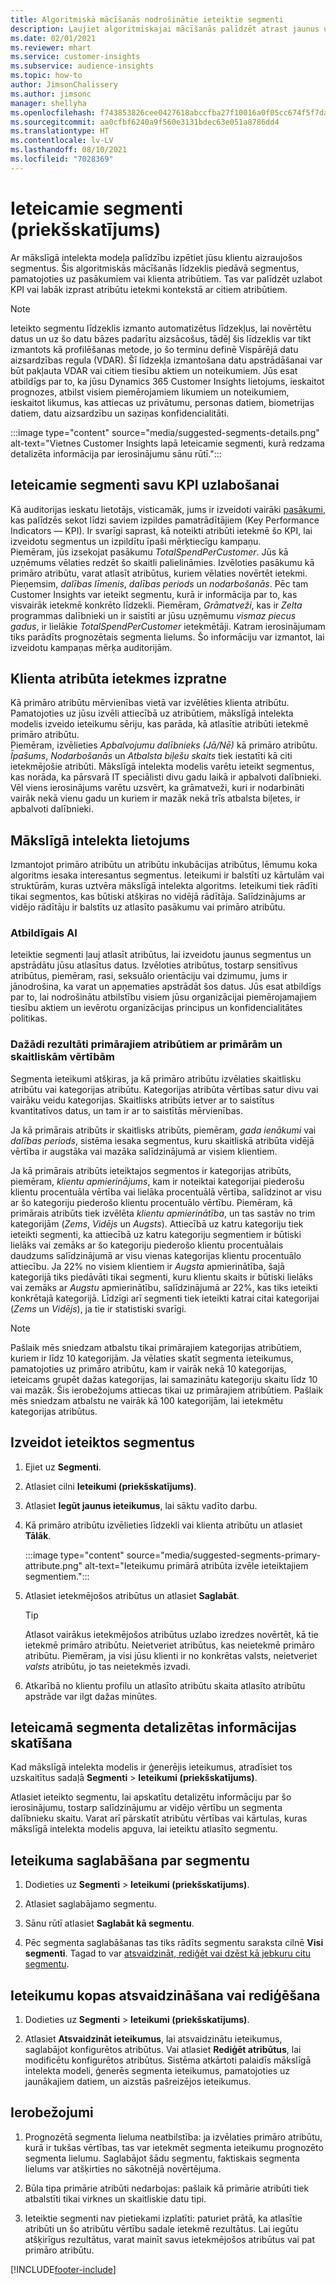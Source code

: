 ```yaml
---
title: Algoritmiskā mācīšanās nodrošinātie ieteiktie segmenti
description: Ļaujiet algoritmiskajai mācīšanās palīdzēt atrast jaunus un aizraujošus segmentus, balstoties uz klientu atribūtiem.
ms.date: 02/01/2021
ms.reviewer: mhart
ms.service: customer-insights
ms.subservice: audience-insights
ms.topic: how-to
author: JimsonChalissery
ms.author: jimsonc
manager: shellyha
ms.openlocfilehash: f743853826cee0427618abccfba27f10016a0f05cc674f5f7da2210366d60305
ms.sourcegitcommit: aa0cfbf6240a9f560e3131bdec63e051a8786dd4
ms.translationtype: HT
ms.contentlocale: lv-LV
ms.lasthandoff: 08/10/2021
ms.locfileid: "7028369"
---
```

# <a name="suggested-segments-preview"></a>Ieteicamie segmenti (priekšskatījums)

Ar mākslīgā intelekta modeļa palīdzību izpētiet jūsu klientu aizraujošos segmentus. Šis algoritmiskās mācīšanās līdzeklis piedāvā segmentus, pamatojoties uz pasākumiem vai klienta atribūtiem. Tas var palīdzēt uzlabot KPI vai labāk izprast atribūtu ietekmi kontekstā ar citiem atribūtiem. 

> [!NOTE]
> Ieteikto segmentu līdzeklis izmanto automatizētus līdzekļus, lai novērtētu datus un uz šo datu bāzes padarītu aizsācošus, tādēļ šis līdzeklis var tikt izmantots kā profilēšanas metode, jo šo terminu definē Vispārējā datu aizsardzības regula (VDAR). Šī līdzekļa izmantošana datu apstrādāšanai var būt pakļauta VDAR vai citiem tiesību aktiem un noteikumiem. Jūs esat atbildīgs par to, ka jūsu Dynamics 365 Customer Insights lietojums, ieskaitot prognozes, atbilst visiem piemērojamiem likumiem un noteikumiem, ieskaitot likumus, kas attiecas uz privātumu, personas datiem, biometrijas datiem, datu aizsardzību un saziņas konfidencialitāti.

:::image type="content" source="media/suggested-segments-details.png" alt-text="Vietnes Customer Insights lapā Ieteicamie segmenti, kurā redzama detalizēta informācija par ierosinājumu sānu rūtī.":::

## <a name="suggested-segments-to-improve-your-kpis"></a>Ieteicamie segmenti savu KPI uzlabošanai

Kā auditorijas ieskatu lietotājs, visticamāk, jums ir izveidoti vairāki [pasākumi](measures.md), kas palīdzēs sekot līdzi saviem izpildes pamatrādītājiem (Key Performance Indicators — KPI). Ir svarīgi saprast, kā noteikti atribūti ietekmē šo KPI, lai izveidotu segmentus un izpildītu īpaši mērķtiecīgu kampaņu.   
Piemēram, jūs izsekojat pasākumu *TotalSpendPerCustomer*. Jūs kā uzņēmums vēlaties redzēt šo skaitli palielināmies. Izvēloties pasākumu kā primāro atribūtu, varat atlasīt atribūtus, kuriem vēlaties novērtēt ietekmi. Pieņemsim, *dalības līmenis*, *dalības periods* un *nodarbošanās*. Pēc tam Customer Insights var ieteikt segmentu, kurā ir informācija par to, kas visvairāk ietekmē konkrēto līdzekli. Piemēram, *Grāmatveži*, kas ir *Zelta* programmas dalībnieki un ir saistīti ar jūsu uzņēmumu *vismaz piecus gadus*, ir lielākie *TotalSpendPerCustomer* ietekmētāji. Katram ierosinājumam tiks parādīts prognozētais segmenta lielums. Šo informāciju var izmantot, lai izveidotu kampaņas mērķa auditorijām.

## <a name="understand-what-influences-a-customer-attribute"></a>Klienta atribūta ietekmes izpratne

Kā primāro atribūtu mērvienības vietā var izvēlēties klienta atribūtu. Pamatojoties uz jūsu izvēli attiecībā uz atribūtiem, mākslīgā intelekta modelis izveido ieteikumu sēriju, kas parāda, kā atlasītie atribūti ietekmē primāro atribūtu.   
Piemēram, izvēlieties *Apbalvojumu dalībnieks (Jā/Nē)* kā primāro atribūtu. *Īpašums*, *Nodarbošanās* un *Atbalsta biļešu skaits* tiek iestatīti kā citi ietekmējošie atribūti. Mākslīgā intelekta modelis varētu ieteikt segmentus, kas norāda, ka pārsvarā IT speciālisti divu gadu laikā ir apbalvoti dalībnieki. Vēl viens ierosinājums varētu uzsvērt, ka grāmatveži, kuri ir nodarbināti vairāk nekā vienu gadu un kuriem ir mazāk nekā trīs atbalsta biļetes, ir apbalvoti dalībnieki. 

## <a name="artificial-intelligence-usage"></a>Mākslīgā intelekta lietojums

Izmantojot primāro atribūtu un atribūtu inkubācijas atribūtus, lēmumu koka algoritms iesaka interesantus segmentus. Ieteikumi ir balstīti uz kārtulām vai struktūrām, kuras uztvēra mākslīgā intelekta algoritms. Ieteikumi tiek rādīti tikai segmentos, kas būtiski atšķiras no vidējā rādītāja. Salīdzinājums ar vidējo rādītāju ir balstīts uz atlasīto pasākumu vai primāro atribūtu.

### <a name="responsible-ai"></a>Atbildīgais AI

Ieteiktie segmenti ļauj atlasīt atribūtus, lai izveidotu jaunus segmentus un apstrādātu jūsu atlasītus datus. Izvēloties atribūtus, tostarp sensitīvus atribūtus, piemēram, rasi, seksuālo orientāciju vai dzimumu, jums ir jānodrošina, ka varat un apņematies apstrādāt šos datus. Jūs esat atbildīgs par to, lai nodrošinātu atbilstību visiem jūsu organizācijai piemērojamajiem tiesību aktiem un ievērotu organizācijas principus un konfidencialitātes politikas.

### <a name="different-results-for-primary-attributes-with-categorical-and-numeric-values"></a>Dažādi rezultāti primārajiem atribūtiem ar primārām un skaitliskām vērtībām

Segmenta ieteikumi atšķiras, ja kā primāro atribūtu izvēlaties skaitlisku atribūtu vai kategorijas atribūtu. Kategorijas atribūta vērtības satur divu vai vairāku veidu kategorijas. Skaitlisks atribūts ietver ar to saistītus kvantitatīvos datus, un tam ir ar to saistītās mērvienības.

Ja kā primārais atribūts ir skaitlisks atribūts, piemēram, *gada ienākumi* vai *dalības periods*, sistēma iesaka segmentus, kuru skaitliskā atribūta vidējā vērtība ir augstāka vai mazāka salīdzinājumā ar visiem klientiem.

Ja kā primārais atribūts ieteiktajos segmentos ir kategorijas atribūts, piemēram, *klientu apmierinājums*, kam ir noteiktai kategorijai piederošu klientu procentuāla vērtība vai lielāka procentuālā vērtība, salīdzinot ar visu ar šo kategoriju piederošo klientu procentuālo vērtību. Piemēram, kā primārais atribūts tiek izvēlēta *klientu apmierinātība*, un tas sastāv no trim kategorijām (*Zems*, *Vidējs* un *Augsts*). Attiecībā uz katru kategoriju tiek ieteikti segmenti, ka attiecībā uz katru kategoriju segmentiem ir būtiski lielāks vai zemāks ar šo kategoriju piederošo klientu procentuālais daudzums salīdzinājumā ar visu vienas kategorijas klientu procentuālo attiecību. Ja 22% no visiem klientiem ir *Augsta* apmierinātība, šajā kategorijā tiks piedāvāti tikai segmenti, kuru klientu skaits ir būtiski lielāks vai zemāks ar *Augstu* apmierinātību, salīdzinājumā ar 22%, kas tiks ieteikti konkrētajā kategorijā. Līdzīgi arī segmenti tiek ieteikti katrai citai kategorijai (*Zems* un *Vidējs*), ja tie ir statistiski svarīgi.

> [!NOTE]
> Pašlaik mēs sniedzam atbalstu tikai primārajiem kategorijas atribūtiem, kuriem ir līdz 10 kategorijām. Ja vēlaties skatīt segmenta ieteikumus, pamatojoties uz primāro atribūtu, kam ir vairāk nekā 10 kategorijas, ieteicams grupēt dažas kategorijas, lai samazinātu kategoriju skaitu līdz 10 vai mazāk. Šis ierobežojums attiecas tikai uz primārajiem atribūtiem. Pašlaik mēs sniedzam atbalstu ne vairāk kā 100 kategorijām, lai ietekmētu kategorijas atribūtus.

## <a name="generate-suggested-segments"></a>Izveidot ieteiktos segmentus

1. Ejiet uz **Segmenti**.

1. Atlasiet cilni **Ieteikumi (priekšskatījums)**.

1. Atlasiet **Iegūt jaunus ieteikumus**, lai sāktu vadīto darbu.

1. Kā primāro atribūtu izvēlieties līdzekli vai klienta atribūtu un atlasiet **Tālāk**.

   :::image type="content" source="media/suggested-segments-primary-attribute.png" alt-text="Ieteikumu primārā atribūta izvēle ieteiktajiem segmentiem.":::

1. Atlasiet ietekmējošos atribūtus un atlasiet **Saglabāt**.
   
   > [!TIP]
   > Atlasot vairākus ietekmējošos atribūtus uzlabo izredzes novērtēt, kā tie ietekmē primāro atribūtu. Neietveriet atribūtus, kas neietekmē primāro atribūtu. Piemēram, ja visi jūsu klienti ir no konkrētas valsts, neietveriet *valsts* atribūtu, jo tas neietekmēs izvadi.

1. Atkarībā no klientu profilu un atlasīto atribūtu skaita atlasīto atribūtu apstrāde var ilgt dažas minūtes. 

## <a name="view-details-of-a-suggested-segment"></a>Ieteicamā segmenta detalizētas informācijas skatīšana

Kad mākslīgā intelekta modelis ir ģenerējis ieteikumus, atradīsiet tos uzskaitītus sadaļā **Segmenti** > **Ieteikumi (priekšskatījums)**.
 
Atlasiet ieteikto segmentu, lai apskatītu detalizētu informāciju par šo ierosinājumu, tostarp salīdzinājumu ar vidējo vērtību un segmenta dalībnieku skaitu. Varat arī pārskatīt atribūtu vērtības vai kārtulas, kuras mākslīgā intelekta modelis apguva, lai ieteiktu atlasīto segmentu.

## <a name="save-a-suggestion-as-a-segment"></a>Ieteikuma saglabāšana par segmentu

1. Dodieties uz **Segmenti** > **Ieteikumi (priekšskatījums)**.

1. Atlasiet saglabājamo segmentu. 

1. Sānu rūtī atlasiet **Saglabāt kā segmentu**. 

1. Pēc segmenta saglabāšanas tas tiks rādīts segmentu saraksta cilnē **Visi segmenti**. Tagad to var [atsvaidzināt, rediģēt vai dzēst kā jebkuru citu segmentu](segments.md).

## <a name="refresh-or-edit-a-set-of-suggestions"></a>Ieteikumu kopas atsvaidzināšana vai rediģēšana

1. Dodieties uz **Segmenti** > **Ieteikumi (priekšskatījums)**.

1. Atlasiet **Atsvaidzināt ieteikumus**, lai atsvaidzinātu ieteikumus, saglabājot konfigurētos atribūtus. Vai atlasiet **Rediģēt atribūtus**, lai modificētu konfigurētos atribūtus. Sistēma atkārtoti palaidīs mākslīgā intelekta modeli, ģenerēs segmenta ieteikumus, pamatojoties uz jaunākajiem datiem, un aizstās pašreizējos ieteikumus.

## <a name="limitations"></a>Ierobežojumi

1. Prognozētā segmenta lieluma neatbilstība: ja izvēlaties primāro atribūtu, kurā ir tukšas vērtības, tas var ietekmēt segmenta ieteikumu prognozēto segmenta lielumu. Saglabājot šādu segmentu, faktiskais segmenta lielums var atšķirties no sākotnējā novērtējuma.
 
2. Būla tipa primārie atribūti nedarbojas: pašlaik kā primārie atribūti tiek atbalstīti tikai virknes un skaitliskie datu tipi.

3. Ieteiktie segmenti nav pietiekami izplatīti: paturiet prātā, ka atlasītie atribūti un šo atribūtu vērtību sadale ietekmē rezultātus. Lai iegūtu atšķirīgus rezultātus, varat mainīt savus ietekmējošos atribūtus vai pat primāro atribūtu.



[!INCLUDE[footer-include](../includes/footer-banner.md)]